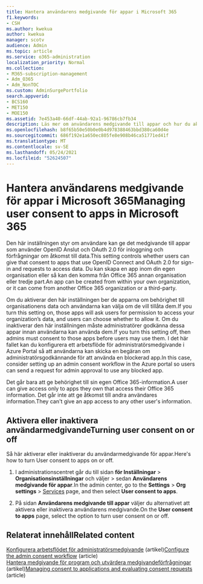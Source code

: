 ```yaml
---
title: Hantera användarens medgivande för appar i Microsoft 365
f1.keywords:
- CSH
ms.author: kwekua
author: kwekua
manager: scotv
audience: Admin
ms.topic: article
ms.service: o365-administration
localization_priority: Normal
ms.collection:
- M365-subscription-management
- Adm_O365
- Adm_NonTOC
ms.custom: AdminSurgePortfolio
search.appverid:
- BCS160
- MET150
- MOE150
ms.assetid: 7e453a40-66df-44ab-92a1-96786cb7fb34
description: Läs mer om användarens medgivande till appar och hur du aktiverar dem för att tillåta tredje parts appar att få åtkomst Microsoft 365 information.
ms.openlocfilehash: b8f65b50e50b0e0b4d978388463bbd380ca60d4e
ms.sourcegitcommit: 686f192e1a650ec805fe8e908b46ca51771ed41f
ms.translationtype: MT
ms.contentlocale: sv-SE
ms.lasthandoff: 05/24/2021
ms.locfileid: "52624507"
---
```

# <a name="managing-user-consent-to-apps-in-microsoft-365"></a><span data-ttu-id="26b19-103">Hantera användarens medgivande för appar i Microsoft 365</span><span class="sxs-lookup"><span data-stu-id="26b19-103">Managing user consent to apps in Microsoft 365</span></span>

<span data-ttu-id="26b19-104">Den här inställningen styr om användare kan ge det medgivande till appar som använder OpenID Anslut och OAuth 2.0 för inloggning och förfrågningar om åtkomst till data.</span><span class="sxs-lookup"><span data-stu-id="26b19-104">This setting controls whether users can give that consent to apps that use OpenID Connect and OAuth 2.0 for sign-in and requests to access data.</span></span> <span data-ttu-id="26b19-105">Du kan skapa en app inom din egen organisation eller så kan den komma från Office 365 annan organisation eller tredje part.</span><span class="sxs-lookup"><span data-stu-id="26b19-105">An app can be created from within your own organization, or it can come from another Office 365 organization or a third-party.</span></span>

<span data-ttu-id="26b19-106">Om du aktiverar den här inställningen ber de apparna om behörighet till organisationens data och användarna kan välja om de vill tillåta dem.</span><span class="sxs-lookup"><span data-stu-id="26b19-106">If you turn this setting on, those apps will ask users for permission to access your organization’s data, and users can choose whether to allow it.</span></span> <span data-ttu-id="26b19-107">Om du inaktiverar den här inställningen måste administratörer godkänna dessa appar innan användarna kan använda dem.</span><span class="sxs-lookup"><span data-stu-id="26b19-107">If you turn this setting off, then admins must consent to those apps before users may use them.</span></span> <span data-ttu-id="26b19-108">I det här fallet kan du konfigurera ett arbetsflöde för administratörsmedgivande i Azure Portal så att användarna kan skicka en begäran om administratörsgodkännande för att använda en blockerad app.</span><span class="sxs-lookup"><span data-stu-id="26b19-108">In this case, consider setting up an admin consent workflow in the Azure portal so users can send a request for admin approval to use any blocked app.</span></span>

<span data-ttu-id="26b19-109">Det går bara att ge behörighet till sin egen Office 365-information.</span><span class="sxs-lookup"><span data-stu-id="26b19-109">A user can give access only to apps they own that access their Office 365 information.</span></span> <span data-ttu-id="26b19-110">Det går inte att ge åtkomst till andra användares information.</span><span class="sxs-lookup"><span data-stu-id="26b19-110">They can't give an app access to any other user's information.</span></span>

## <a name="turning-user-consent-on-or-off"></a><span data-ttu-id="26b19-111">Aktivera eller inaktivera användarmedgivande</span><span class="sxs-lookup"><span data-stu-id="26b19-111">Turning user consent on or off</span></span>
<span data-ttu-id="26b19-112"><a name="__toc379982114"> </a></span><span class="sxs-lookup"><span data-stu-id="26b19-112"><a name="__toc379982114"> </a></span></span>

<span data-ttu-id="26b19-113">Så här aktiverar eller inaktiverar du användarmedgivande för appar.</span><span class="sxs-lookup"><span data-stu-id="26b19-113">Here's how to turn User consent to apps on or off.</span></span>

1. <span data-ttu-id="26b19-114">I administrationscentret går du till sidan **för Inställningar** \> **Organisationsinställningar** och väljer  >  [](https://go.microsoft.com/fwlink/p/?linkid=2053743) sedan **Användarens medgivande för appar**.</span><span class="sxs-lookup"><span data-stu-id="26b19-114">In the admin center, go to the **Settings** \> **Org settings** > [Services](https://go.microsoft.com/fwlink/p/?linkid=2053743) page, and then select **User consent to apps**.</span></span>

2. <span data-ttu-id="26b19-115">På sidan **Användarens medgivande till appar** väljer du alternativet att aktivera eller inaktivera användarens medgivande.</span><span class="sxs-lookup"><span data-stu-id="26b19-115">On the **User consent to apps** page, select the option to turn user consent on or off.</span></span>

## <a name="related-content"></a><span data-ttu-id="26b19-116">Relaterat innehåll</span><span class="sxs-lookup"><span data-stu-id="26b19-116">Related content</span></span> 
<span data-ttu-id="26b19-117"><a name="__toc379982114"> </a></span><span class="sxs-lookup"><span data-stu-id="26b19-117"><a name="__toc379982114"> </a></span></span>

<span data-ttu-id="26b19-118">[Konfigurera arbetsflödet för administratörsmedgivande](/azure/active-directory/manage-apps/configure-admin-consent-workflow) (artikel)</span><span class="sxs-lookup"><span data-stu-id="26b19-118">[Configure the admin consent workflow](/azure/active-directory/manage-apps/configure-admin-consent-workflow) (article)</span></span>\
<span data-ttu-id="26b19-119">[Hantera medgivande för program och utvärdera medgivandeförfrågningar](/azure/active-directory/manage-apps/manage-consent-requests) (artikel)</span><span class="sxs-lookup"><span data-stu-id="26b19-119">[Managing consent to applications and evaluating consent requests](/azure/active-directory/manage-apps/manage-consent-requests) (article)</span></span>